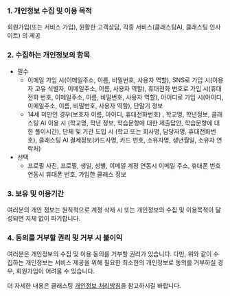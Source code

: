 ### 1. 개인정보 수집 및 이용 목적

회원가입(또는 서비스 가입), 원활한 고객상담, 각종 서비스(클래스팅AI, 클래스팅 인사이트) 의 제공

### 2. 수집하는 개인정보의 항목

- 필수
  - 이메일 가입 시(이메일주소, 이름, 비밀번호, 사용자 역할), SNS로 가입 시(이용자 고유 식별자, 이메일주소, 이름, 사용자 역할), 휴대전화 번호로 가입 시(휴대전화 번호, 이메일주소, 이름, 비밀번호, 사용자 역할), 아이디로 가입 시(아이디, 이메일주소, 이름, 비밀번호, 사용자 역할), 단말기 정보
  - 14세 미만인 경우(보호자 이름, 아이디, 휴대전화번호) , 학교명, 학년정보,  클래스팅 AI 이용 시 (학교명, 학년 정보, 학습문항에 대한 제출답안, 학습문항에 대한 풀이시간), 단체 및 기관 도입 시 (학교 또는 회사명, 담당자명, 휴대전화번호), 클래스팅 AI 결제정보(카드사명, 카드 번호, 소유자명, 생년월일, 소유자 연락처)
- 선택
  - 프로필 사진, 프로필, 생일, 성별, 이메일 계정 연동시 이메일 주소, 휴대폰 번호 연동시 휴대폰 번호, 가입한 클래스 정보



### 3. 보유 및 이용기간

여러분의 개인 정보는 원칙적으로 계정 삭제 시 또는 개인정보의 수집 및 이용목적이 달성되면 지체 없이 파기합니다.

### 4. 동의를 거부할 권리 및 거부 시 불이익

여러분은 개인정보의 수집 및 이용 동의를 거부할 권리가 있습니다. 다만, 위와 같이 수집하는 개인정보는 서비스 제공을 위해 필요한 최소한의 개인정보로 동의를 거부하실 경우, 회원가입이 어려울 수 있습니다.
 
더 자세한 내용은 클래스팅 [개인정보 처리방침](https://policies.classting.com/ko/privacy)을 참고하시길 바랍니다.

